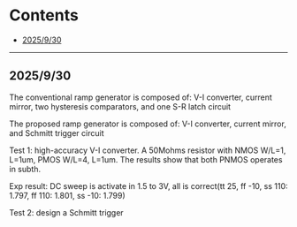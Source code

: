 # Contents
- [2025/9/30](#2025930)

---

## 2025/9/30
The conventional ramp generator is composed of: V-I converter, current mirror, two hysteresis comparators, and one S-R latch circuit

The proposed ramp generator is composed of: V-I converter, current mirror, and Schmitt trigger circuit

Test 1: high-accuracy V-I converter.
A 50Mohms resistor with NMOS W/L=1, L=1um, PMOS W/L=4, L=1um.
The results show that both PNMOS operates in subth.

Exp result: DC sweep is activate in 1.5 to 3V, all is correct(tt 25, ff -10, ss 110: 1.797, ff 110: 1.801, ss -10: 1.799)

Test 2: design a Schmitt trigger

